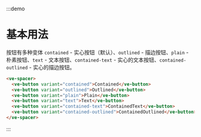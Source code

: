 :::demo

# 基本用法

按钮有多种变体 `contained` - 实心按钮（默认）、`outlined` - 描边按钮、`plain` - 朴素按钮、`text` - 文本按钮、`contained-text` - 实心的文本按钮、`contained-outlined` - 实心的描边按钮。

```html
<ve-spacer>
  <ve-button variant="contained">Contained</ve-button>
  <ve-button variant="outlined">Outlined</ve-button>
  <ve-button variant="plain">Plain</ve-button>
  <ve-button variant="text">Text</ve-button>
  <ve-button variant="contained-text">ContainedText</ve-button>
  <ve-button variant="contained-outlined">ContainedOutlined</ve-button>
</ve-spacer>
```

:::